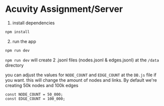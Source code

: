 # Acuvity Assignment/Server

1. install dependencies
```bash
npm install
```

2. run the app
```bash
npm run dev
```

`npm run dev` will create 2 .jsonl files (nodes.jsonl & edges.jsonl) at the `/data` directory

you can adjust the values for `NODE_COUNT` and `EDGE_COUNT` at the `DB.js` file if you want. this will change the amount of nodes and links. By default we're creating 50k nodes and 100k edges

```
const NODE_COUNT = 50_000;
const EDGE_COUNT = 100_000;
```